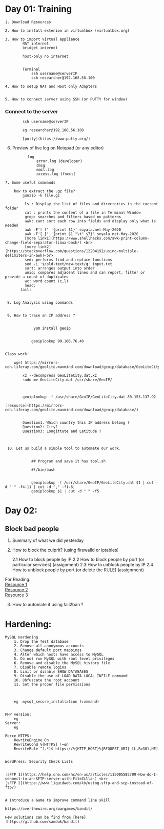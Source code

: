 # Day 01: Training


	1. Download Resources

	2. How to install extenion in virtualbox (virtualbox.org)

	3. How to import virtual appliance
			NAT internet
			bridget internet

			host-only no internet


			Terminal
				ssh username@serverIP
				ssh researcher@192.168.56.100

	4. How to setup NAT and Host only Adapters


	5. How to connect server using SSH (or PUTTY for window)

### Connect to the server

			ssh username@serverIP

			eg researcher@192.168.56.100

			[putty](https://www.putty.org/)


  6. Preview of live log on Notepad (or any editor)

				log
					error.log (developer)
					dmsg
					mail.log
					access.log (focus)


	7. Some useful commands

		how to extract the .gz file?
			gunzip -k file.gz

			 ls : Display the list of files and directories in the current folder
			 cat : prints the content of a file in Terminal Window
			 grep: searches and filters based on patterns
			 awk: cant sort each row into fields and display only what is needed
			 awk -F'[ ]' '{print $1}' soyala.net-May-2020
			 awk -F'[ ]' '{print $1 "\t" $7}' soyala.net-May-2020
			 [more link1](https://www.shellhacks.com/awk-print-column-change-field-separator-linux-bash/) <br>
			 [more link2](https://stackoverflow.com/questions/12204192/using-multiple-delimiters-in-awk)<br>
			 sed: performs find and replace functions
			 sed -i 's/old-text/new-text/g' input.txt
			 sort: arranges output into order
			 uniq: compares adjacent lines and can report, filter or provide a count of duplicates
			 wc: word count (c,l)
			 head:
		   tail:


	 8. Log Analysis using commands


	 9. How to trace an IP address ?


				 yum install geoip


			 	geoiplookup 99.106.76.40


	Class work:

		wget https://mirrors-cdn.liferay.com/geolite.maxmind.com/download/geoip/database/GeoLiteCity.dat.xz

			xz --decompress GeoLiteCity.dat.xz
			sudo mv GeoLiteCity.dat /usr/share/GeoIP/



			geoiplookup -f /usr/share/GeoIP/GeoLiteCity.dat 80.153.137.92

	[resource](https://mirrors-cdn.liferay.com/geolite.maxmind.com/download/geoip/database/)


			Question1. Which country this IP address belong ?
			Question2: City?
			Question3: Longittute and Latitude ?



	 10. Let us build a simple tool to automate our work.


				## Program and save it has tool.sh

				#!/bin/bash


				geoiplookup -f /usr/share/GeoIP/GeoLiteCity.dat $1 | cut -d " " -f4-11 | cut -d "," -f1-6;
				geoiplookup $1 | cut -d " " -f5




# Day 02:

## Block bad people

1. Summary of what we did yesterday

2. How to block the culprit? (using firewalld or iptables)

	2.1 How to block people by IP
	2.2 How to block people by port (or particular services) (assignment)
	2.3 How to unblock people by IP
	2.4 How to unblock people by port (or delete the RULE)  (assignment)

For Reading: <br>
	[Resource 1](https://www.hostingswift.com/how-to-block-or-unblock-an-ip-address-on-a-linux-server) <br>
	[Resource 2](https://www.e2enetworks.com/help/knowledge-base/how-to-block-ip-address-on-linux-server/)<br>
	[Resource 3](https://www.cyberciti.biz/faq/how-do-i-block-an-ip-on-my-linux-server/) <br>



3. How to automate it using fail2ban ?

# Hardening:

	MySQL Hardening
		1. Drop the Test database
		2. Remove all anonymous accounts
		3. Change default port mappings
		4. Alter which hosts have access to MySQL
		5. Do not run MySQL with root level privileges
		6. Remove and disable the MySQL history file
		7. Disable remote logins
		8. Limit or disable SHOW DATABASES
		9. Disable the use of LOAD DATA LOCAL INFILE command
		10. Obfuscate the root account
		11. Set the proper file permissions



		eg  mysql_secure_installation (command)


	PHP version:
		eg
	Server:
		eg

	Force HTTPS:
		RewriteEngine On
		RewriteCond %{HTTPS} !=on
		RewriteRule ^(.*)$ https://%{HTTP_HOST}%{REQUEST_URI} [L,R=301,NE]


	WordPress: Security Check Lists


	[sFTP 1](https://help.one.com/hc/en-us/articles/115005585709-How-do-I-connect-to-an-SFTP-server-with-FileZilla-) <br>
	[sFTP 2](https://www.liquidweb.com/kb/using-sftp-and-scp-instead-of-ftp/)


	# Introduce a Game to improve command line skill

	https://overthewire.org/wargames/bandit/

	Few solutions can be find from [here](https://github.com/samduk/bandit)
